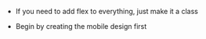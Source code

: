 * If you need to add flex to everything, just make it a class

* Begin by creating the mobile design first